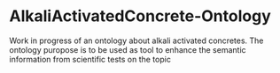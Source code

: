 # AlkaliActivatedConcrete-Ontology
Work in progress of an ontology about alkali activated concretes. The ontology puropose is to be used as tool to enhance the semantic information from scientific tests on the topic
